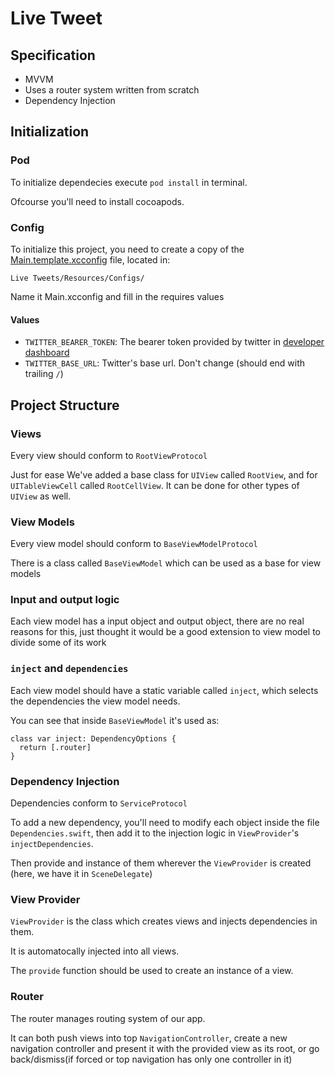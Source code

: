 # Live Tweet

## Specification

- MVVM
- Uses a router system written from scratch
- Dependency Injection

## Initialization

### Pod

To initialize dependecies execute `pod install` in terminal.

Ofcourse you'll need to install cocoapods.

### Config

To initialize this project, you need to create a copy of the [Main.template.xcconfig](Live%20Tweets/Resources/Configs/Main.template.xcconfig) file, located in:

`Live Tweets/Resources/Configs/`

Name it Main.xcconfig and fill in the requires values

#### Values

- `TWITTER_BEARER_TOKEN`: The bearer token provided by twitter in [developer dashboard](https://developer.twitter.com/en/portal/dashboard)
- `TWITTER_BASE_URL`: Twitter's base url. Don't change (should end with trailing `/`)

## Project Structure

### Views

Every view should conform to `RootViewProtocol`

Just for ease We've added a base class for `UIView` called `RootView`, and for `UITableViewCell` called `RootCellView`. It can be done for other types of `UIView` as well.

### View Models

Every view model should conform to `BaseViewModelProtocol`

There is a class called `BaseViewModel` which can be used as a base for view models

### Input and output logic

Each view model has a input object and output object, there are no real reasons for this, just thought it would be a good extension to view model to divide some of its work

### `inject` and `dependencies`

Each view model should have a static variable called `inject`, which selects the dependencies the view model needs.

You can see that inside `BaseViewModel` it's used as:

```
class var inject: DependencyOptions {
  return [.router]
}
```

### Dependency Injection

Dependencies conform to `ServiceProtocol`

To add a new dependency, you'll need to modify each object inside the file `Dependencies.swift`, then add it to the injection logic in `ViewProvider`'s `injectDependencies`.

Then provide and instance of them wherever the `ViewProvider` is created (here, we have it in `SceneDelegate`)

### View Provider

`ViewProvider` is the class which creates views and injects dependencies in them.

It is automatocally injected into all views.

The `provide` function should be used to create an instance of a view.

### Router

The router manages routing system of our app.

It can both push views into top `NavigationController`, create a new navigation controller and present it with the provided view as its root, or go back/dismiss(if forced or top navigation has only one controller in it)


